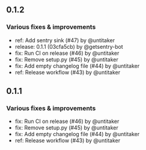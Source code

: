 ## 0.1.2

### Various fixes & improvements

- ref: Add sentry sink (#47) by @untitaker
- release: 0.1.1 (03cfa5cb) by @getsentry-bot
- fix: Run CI on release (#46) by @untitaker
- fix: Remove setup.py (#45) by @untitaker
- fix: Add empty changelog file (#44) by @untitaker
- ref: Release workflow (#43) by @untitaker

## 0.1.1

### Various fixes & improvements

- fix: Run CI on release (#46) by @untitaker
- fix: Remove setup.py (#45) by @untitaker
- fix: Add empty changelog file (#44) by @untitaker
- ref: Release workflow (#43) by @untitaker

